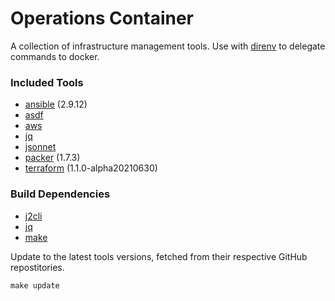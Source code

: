 # Operations Container

A collection of infrastructure management tools. Use with [direnv](https://direnv.net) to delegate commands to docker.

### Included Tools

- [ansible](https://docs.ansible.com/ansible/latest/index.html) (2.9.12)
- [asdf](https://asdf-vm.com/)
- [aws](https://github.com/aws/aws-cli)
- [jq](https://stedolan.github.io/jq/)
- [jsonnet](https://jsonnet.org/)
- [packer](https://www.packer.io/docs/commands/index.html) (1.7.3)
- [terraform](https://www.terraform.io/docs/cli-index.html) (1.1.0-alpha20210630)

### Build Dependencies

- [j2cli](https://pypi.org/project/j2cli/)
- [jq](https://stedolan.github.io/jq/)
- [make](https://www.gnu.org/software/make/)

Update to the latest tools versions, fetched from their respective GitHub repostitories.

    make update
